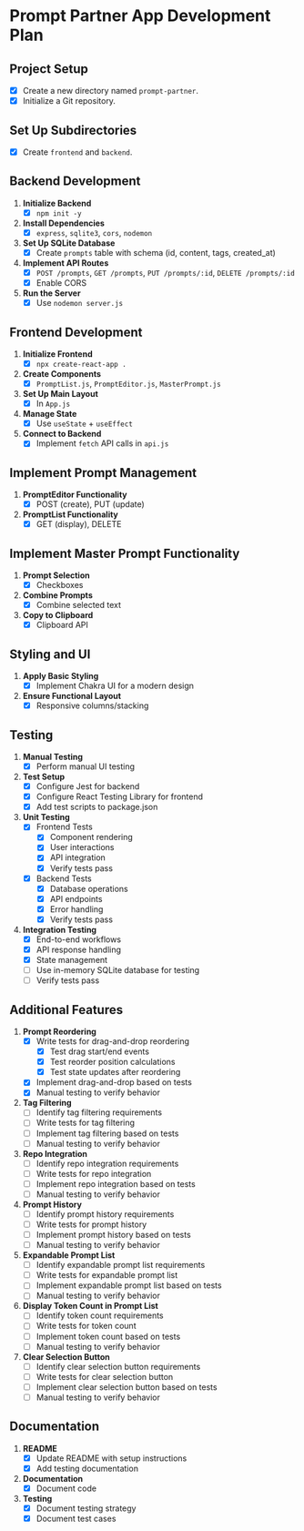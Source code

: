 # Prompt Partner App Development Plan

## Project Setup
- [X] Create a new directory named `prompt-partner`.
- [X] Initialize a Git repository.

## Set Up Subdirectories
- [X] Create `frontend` and `backend`.

## Backend Development
1. **Initialize Backend**  
   - [X] `npm init -y`
2. **Install Dependencies**  
   - [X] `express`, `sqlite3`, `cors`, `nodemon`
3. **Set Up SQLite Database**  
   - [X] Create `prompts` table with schema (id, content, tags, created_at)
4. **Implement API Routes**  
   - [X] `POST /prompts`, `GET /prompts`, `PUT /prompts/:id`, `DELETE /prompts/:id`
   - [X] Enable CORS
5. **Run the Server**  
   - [X] Use `nodemon server.js`

## Frontend Development
1. **Initialize Frontend**  
   - [X] `npx create-react-app .`
2. **Create Components**  
   - [X] `PromptList.js`, `PromptEditor.js`, `MasterPrompt.js`
3. **Set Up Main Layout**  
   - [X] In `App.js`
4. **Manage State**  
   - [X] Use `useState` + `useEffect`
5. **Connect to Backend**  
   - [X] Implement `fetch` API calls in `api.js`

## Implement Prompt Management
1. **PromptEditor Functionality**  
   - [X] POST (create), PUT (update)
2. **PromptList Functionality**  
   - [X] GET (display), DELETE

## Implement Master Prompt Functionality
1. **Prompt Selection**  
   - [X] Checkboxes
2. **Combine Prompts**  
   - [X] Combine selected text
3. **Copy to Clipboard**  
   - [X] Clipboard API

## Styling and UI
1. **Apply Basic Styling**  
   - [X] Implement Chakra UI for a modern design
2. **Ensure Functional Layout**  
   - [X] Responsive columns/stacking

## Testing
1. **Manual Testing**  
   - [X] Perform manual UI testing
2. **Test Setup**
   - [X] Configure Jest for backend
   - [X] Configure React Testing Library for frontend
   - [X] Add test scripts to package.json
3. **Unit Testing**
   - [X] Frontend Tests
     - [X] Component rendering
     - [X] User interactions
     - [X] API integration
     - [X] Verify tests pass
   - [X] Backend Tests
     - [X] Database operations
     - [X] API endpoints
     - [X] Error handling
     - [X] Verify tests pass
4. **Integration Testing**
   - [X] End-to-end workflows
   - [X] API response handling
   - [X] State management
   - [ ] Use in-memory SQLite database for testing
   - [ ] Verify tests pass

## Additional Features
1. **Prompt Reordering**
   - [X] Write tests for drag-and-drop reordering
     - [X] Test drag start/end events
     - [X] Test reorder position calculations
     - [X] Test state updates after reordering
   - [X] Implement drag-and-drop based on tests
   - [X] Manual testing to verify behavior
2. **Tag Filtering**
   - [ ] Identify tag filtering requirements
   - [ ] Write tests for tag filtering
   - [ ] Implement tag filtering based on tests
   - [ ] Manual testing to verify behavior
3. **Repo Integration**
   - [ ] Identify repo integration requirements
   - [ ] Write tests for repo integration
   - [ ] Implement repo integration based on tests
   - [ ] Manual testing to verify behavior
4. **Prompt History**
   - [ ] Identify prompt history requirements
   - [ ] Write tests for prompt history
   - [ ] Implement prompt history based on tests
   - [ ] Manual testing to verify behavior
5. **Expandable Prompt List**
   - [ ] Identify expandable prompt list requirements
   - [ ] Write tests for expandable prompt list
   - [ ] Implement expandable prompt list based on tests
   - [ ] Manual testing to verify behavior
6. **Display Token Count in Prompt List**
   - [ ] Identify token count requirements
   - [ ] Write tests for token count
   - [ ] Implement token count based on tests
   - [ ] Manual testing to verify behavior
7. **Clear Selection Button**
   - [ ] Identify clear selection button requirements
   - [ ] Write tests for clear selection button
   - [ ] Implement clear selection button based on tests
   - [ ] Manual testing to verify behavior

## Documentation
1. **README**
   - [X] Update README with setup instructions
   - [X] Add testing documentation
2. **Documentation**
   - [X] Document code
3. **Testing**
   - [X] Document testing strategy
   - [X] Document test cases
